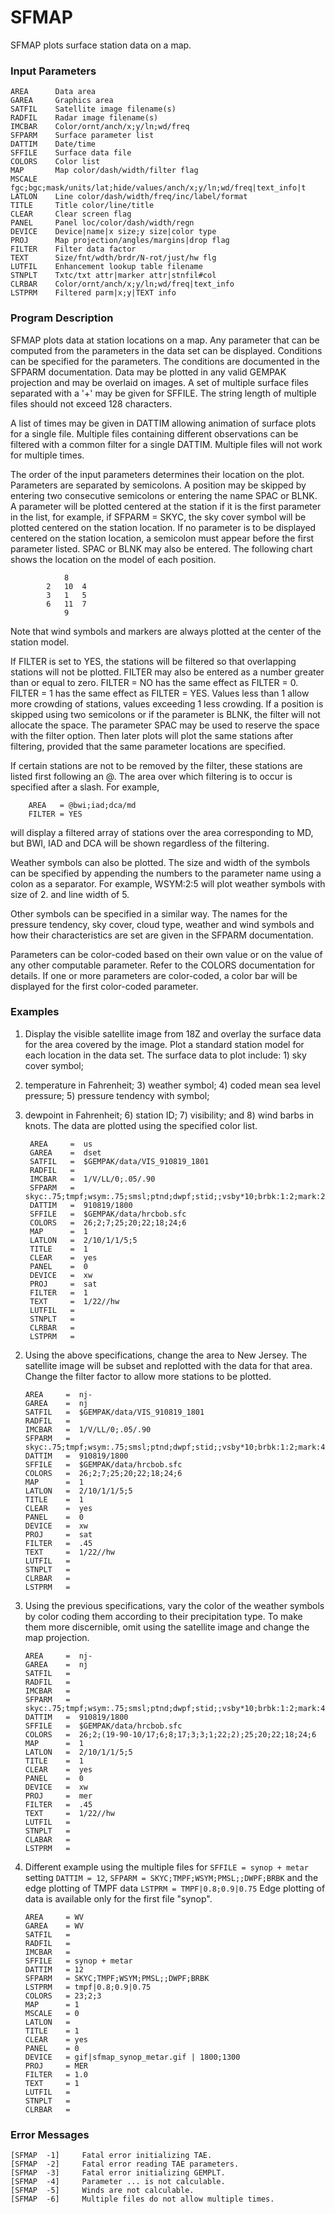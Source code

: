 # SFMAP

SFMAP plots surface station data on a map.

### Input Parameters
 
    AREA      Data area
    GAREA     Graphics area
    SATFIL    Satellite image filename(s)
    RADFIL    Radar image filename(s)
    IMCBAR    Color/ornt/anch/x;y/ln;wd/freq
    SFPARM    Surface parameter list
    DATTIM    Date/time
    SFFILE    Surface data file
    COLORS    Color list
    MAP       Map color/dash/width/filter flag
    MSCALE    fgc;bgc;mask/units/lat;hide/values/anch/x;y/ln;wd/freq|text_info|t
    LATLON    Line color/dash/width/freq/inc/label/format
    TITLE     Title color/line/title
    CLEAR     Clear screen flag
    PANEL     Panel loc/color/dash/width/regn
    DEVICE    Device|name|x size;y size|color type
    PROJ      Map projection/angles/margins|drop flag
    FILTER    Filter data factor
    TEXT      Size/fnt/wdth/brdr/N-rot/just/hw flg
    LUTFIL    Enhancement lookup table filename
    STNPLT    Txtc/txt attr|marker attr|stnfil#col
    CLRBAR    Color/ornt/anch/x;y/ln;wd/freq|text_info
    LSTPRM    Filtered parm|x;y|TEXT info
 
 

### Program Description
 
SFMAP plots data at station locations on a map.  Any
parameter that can be computed from the parameters in
the data set can be displayed.  Conditions can be specified
for the parameters.  The conditions are documented in the
SFPARM documentation.  Data may be plotted in any
valid GEMPAK projection and may be overlaid on images.
A set of multiple surface files separated with a '+' may be
given for SFFILE. The string length of multiple files should
not exceed 128 characters.

A list of times may be given in DATTIM allowing animation of
surface plots for a single file. Multiple files containing
different observations can be filtered with a common filter
for a single DATTIM. Multiple files will not work for multiple
times.

The order of the input parameters determines their location
on the plot.  Parameters are separated by semicolons.  A
position may be skipped by entering two consecutive semicolons
or entering the name SPAC or BLNK.  A parameter will be
plotted centered at the station if it is the first parameter
in the list, for example, if SFPARM = SKYC, the sky cover symbol
will be plotted centered on the station location.  If no
parameter is to be displayed centered on the station location,
a semicolon must appear before the first parameter listed.
SPAC or BLNK may also be entered.  The following chart shows
the location on the model of each position.

				8
			2	10	4
			3	1	5
			6	11	7
				9

Note that wind symbols and markers are always plotted at the center
of the station model.

If FILTER is set to YES, the stations will be filtered so that
overlapping stations will not be plotted.  FILTER may also be
entered as a number greater than or equal to zero.  FILTER = NO
has the same effect as FILTER = 0.  FILTER = 1 has the same
effect as FILTER = YES.  Values less than 1 allow more crowding
of stations, values exceeding 1 less crowding.  If a position
is skipped using two semicolons or if the parameter is BLNK, the
filter will not allocate the space.  The parameter SPAC may be
used to reserve the space with the filter option.  Then later
plots will plot the same stations after filtering, provided
that the same parameter locations are specified.

If certain stations are not to be removed by the filter, these
stations are listed first following an @.  The area over which
filtering is to occur is specified after a slash.  For example,

        AREA   = @bwi;iad;dca/md
        FILTER = YES

will display a filtered array of stations over the area
corresponding to MD, but BWI, IAD and DCA will be shown
regardless of the filtering.

Weather symbols can also be plotted.  The size and width of
the symbols can be specified by appending the numbers to the
parameter name using a colon as a separator.  For example,
WSYM:2:5 will plot weather symbols with size of 2. and line
width of 5.

Other symbols can be specified in a similar way.  The names for
the pressure tendency, sky cover, cloud type, weather and wind
symbols and how their characteristics are set are given in the
SFPARM documentation.

Parameters can be color-coded based on their own value or on
the value of any other computable parameter.  Refer to the
COLORS documentation for details.  If one or more parameters
are color-coded, a color bar will be displayed for the first
color-coded parameter.

 
### Examples
 
1.  Display the visible satellite image from 18Z and overlay
the surface data for the area covered by the image.  Plot
a standard station model for each location in the data set.
The surface data to plot include: 1) sky cover symbol;
2) temperature in Fahrenheit; 3) weather symbol; 4) coded
mean sea level pressure; 5) pressure tendency with symbol;
6) dewpoint in Fahrenheit; 6) station ID; 7) visibility;
and 8) wind barbs in knots.  The data are plotted using the
specified color list.

        AREA	 =  us
        GAREA	 =  dset
        SATFIL	 =  $GEMPAK/data/VIS_910819_1801
        RADFIL	 =
        IMCBAR   =  1/V/LL/0;.05/.90
        SFPARM	 =  skyc:.75;tmpf;wsym:.75;smsl;ptnd;dwpf;stid;;vsby*10;brbk:1:2;mark:2
        DATTIM	 =  910819/1800
        SFFILE	 =  $GEMPAK/data/hrcbob.sfc
        COLORS	 =  26;2;7;25;20;22;18;24;6
        MAP	     =  1
        LATLON	 =  2/10/1/1/5;5
        TITLE	 =  1
        CLEAR	 =  yes
        PANEL	 =  0
        DEVICE	 =  xw
        PROJ	 =  sat
        FILTER	 =  1
        TEXT	 =  1/22//hw
        LUTFIL   =
        STNPLT   =
        CLRBAR	 =
        LSTPRM   =

2.  Using the above specifications, change the area to New Jersey.
The satellite image will be subset and replotted with the data
for that area.  Change the filter factor to allow more stations
to be plotted.

        AREA	 =  nj-
        GAREA	 =  nj
        SATFIL	 =  $GEMPAK/data/VIS_910819_1801
        RADFIL	 =
        IMCBAR   =  1/V/LL/0;.05/.90
        SFPARM	 =  skyc:.75;tmpf;wsym:.75;smsl;ptnd;dwpf;stid;;vsby*10;brbk:1:2;mark:4
        DATTIM	 =  910819/1800
        SFFILE	 =  $GEMPAK/data/hrcbob.sfc
        COLORS	 =  26;2;7;25;20;22;18;24;6
        MAP	     =  1
        LATLON	 =  2/10/1/1/5;5
        TITLE	 =  1
        CLEAR	 =  yes
        PANEL	 =  0
        DEVICE	 =  xw
        PROJ	 =  sat
        FILTER	 =  .45
        TEXT	 =  1/22//hw
        LUTFIL   =
        STNPLT   =
        CLRBAR   =
        LSTPRM   =

3.  Using the previous specifications, vary the color of the weather
symbols by color coding them according to their precipitation type.
    To make them more discernible, omit using the satellite image
and change the map projection.

        AREA	 =  nj-
        GAREA	 =  nj
        SATFIL	 =
        RADFIL	 =
        IMCBAR   =
        SFPARM	 =  skyc:.75;tmpf;wsym:.75;smsl;ptnd;dwpf;stid;;vsby*10;brbk:1:2;mark:4
        DATTIM	 =  910819/1800
        SFFILE	 =  $GEMPAK/data/hrcbob.sfc
        COLORS	 =  26;2;(19-90-10/17;6;8;17;3;3;1;22;2);25;20;22;18;24;6
        MAP	     =  1
        LATLON	 =  2/10/1/1/5;5
        TITLE	 =  1
        CLEAR	 =  yes
        PANEL	 =  0
        DEVICE	 =  xw
        PROJ	 =  mer
        FILTER	 =  .45
        TEXT	 =  1/22//hw
        LUTFIL   =
        STNPLT   =
        CLABAR   =
        LSTPRM   =

4.  Different example using the multiple files for `SFFILE = synop + metar`
    setting `DATTIM = 12`, `SFPARM = SKYC;TMPF;WSYM;PMSL;;DWPF;BRBK` and the
    edge plotting of TMPF data `LSTPRM = TMPF|0.8;0.9|0.75`
    Edge plotting of data is available only for the first file "synop".
        
        AREA     = WV
        GAREA    = WV
        SATFIL   =
        RADFIL   =
        IMCBAR   =
        SFFILE   = synop + metar
        DATTIM   = 12
        SFPARM   = SKYC;TMPF;WSYM;PMSL;;DWPF;BRBK
        LSTPRM   = tmpf|0.8;0.9|0.75
        COLORS   = 23;2;3
        MAP      = 1
        MSCALE   = 0
        LATLON   =
        TITLE    = 1
        CLEAR    = yes
        PANEL    = 0
        DEVICE   = gif|sfmap_synop_metar.gif | 1800;1300
        PROJ     = MER
        FILTER   = 1.0
        TEXT     = 1
        LUTFIL   =
        STNPLT   =
        CLRBAR   =

### Error Messages
 
    [SFMAP  -1]     Fatal error initializing TAE.
    [SFMAP  -2]     Fatal error reading TAE parameters.
    [SFMAP  -3]     Fatal error initializing GEMPLT.
    [SFMAP  -4]     Parameter ... is not calculable.
    [SFMAP  -5]     Winds are not calculable.
    [SFMAP  -6]     Multiple files do not allow multiple times.
